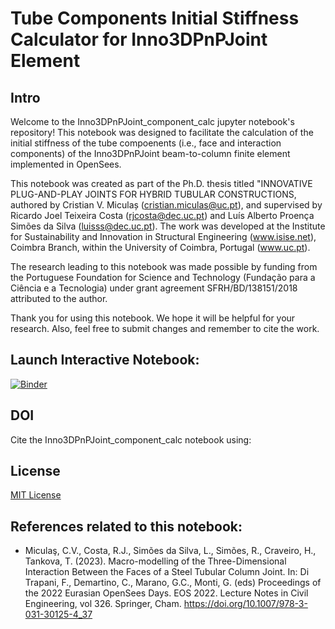 # Tube Components Initial Stiffness Calculator for Inno3DPnPJoint Element

## Intro
Welcome to the Inno3DPnPJoint_component_calc jupyter notebook's repository! This notebook was designed to facilitate the calculation of the initial stiffness of the tube compoenents (i.e., face and interaction components) of the Inno3DPnPJoint beam-to-column finite element implemented in OpenSees.

This notebook was created as part of the Ph.D. thesis titled "INNOVATIVE PLUG-AND-PLAY JOINTS FOR HYBRID TUBULAR CONSTRUCTIONS, authored by Cristian V. Miculaș (cristian.miculas@uc.pt), and supervised by Ricardo Joel Teixeira Costa (rjcosta@dec.uc.pt) and Luís Alberto Proença Simões da Silva (luisss@dec.uc.pt). The work was developed at the Institute for Sustainability and Innovation in Structural Engineering (www.isise.net), Coimbra Branch, within the University of Coimbra, Portugal (www.uc.pt).

The research leading to this notebook was made possible by funding from the Portuguese Foundation for Science and Technology (Fundação para a Ciência e a Tecnologia) under grant agreement SFRH/BD/138151/2018 attributed to the author.

Thank you for using this notebook. We hope it will be helpful for your research. Also, feel free to submit changes and remember to cite the work.

## Launch Interactive Notebook:
[![Binder](https://mybinder.org/badge_logo.svg)](https://mybinder.org/v2/gh/cvmiculas/Inno3DPnPJoint_component_calc/HEAD)

## DOI
Cite the Inno3DPnPJoint_component_calc notebook using:

## License
[MIT License](LICENSE)

## References related to this notebook:
- Miculaş, C.V., Costa, R.J., Simões da Silva, L., Simões, R., Craveiro, H., Tankova, T. (2023). Macro-modelling of the Three-Dimensional Interaction Between the Faces of a Steel Tubular Column Joint. In: Di Trapani, F., Demartino, C., Marano, G.C., Monti, G. (eds) Proceedings of the 2022 Eurasian OpenSees Days. EOS 2022. Lecture Notes in Civil Engineering, vol 326. Springer, Cham. https://doi.org/10.1007/978-3-031-30125-4_37